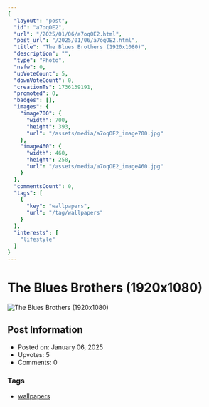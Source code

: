 ```yaml
---
{
  "layout": "post",
  "id": "a7oqOE2",
  "url": "/2025/01/06/a7oqOE2.html",
  "post_url": "/2025/01/06/a7oqOE2.html",
  "title": "The Blues Brothers (1920x1080)",
  "description": "",
  "type": "Photo",
  "nsfw": 0,
  "upVoteCount": 5,
  "downVoteCount": 0,
  "creationTs": 1736139191,
  "promoted": 0,
  "badges": [],
  "images": {
    "image700": {
      "width": 700,
      "height": 393,
      "url": "/assets/media/a7oqOE2_image700.jpg"
    },
    "image460": {
      "width": 460,
      "height": 258,
      "url": "/assets/media/a7oqOE2_image460.jpg"
    }
  },
  "commentsCount": 0,
  "tags": [
    {
      "key": "wallpapers",
      "url": "/tag/wallpapers"
    }
  ],
  "interests": [
    "lifestyle"
  ]
}
---
```


# The Blues Brothers (1920x1080)

![The Blues Brothers (1920x1080)](/assets/media/a7oqOE2_image700.jpg)

## Post Information

- Posted on: January 06, 2025
- Upvotes: 5
- Comments: 0

### Tags

- [wallpapers](/tag/wallpapers)
